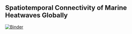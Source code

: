 ## Spatiotemporal Connectivity of Marine Heatwaves Globally

[![Binder](https://binder.pangeo.io/badge_logo.svg)](https://binder.pangeo.io/v2/gh/ocetrac/marine-heatwaves/main)


